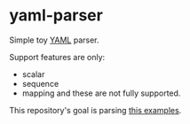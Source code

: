 # yaml-parser

Simple toy [YAML](https://yaml.org) parser.

Support features are only:
- scalar
- sequence
- mapping
and these are not fully supported.

This repository's goal is parsing [this examples](https://yaml.org/spec/1.2/spec.html#id2761803).
